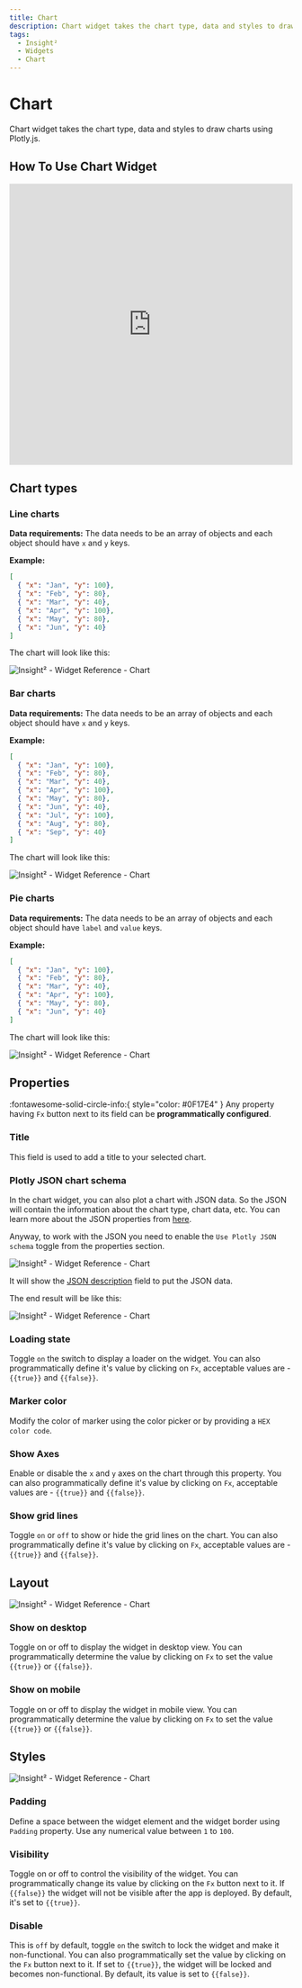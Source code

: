 ```yaml
---
title: Chart
description: Chart widget takes the chart type, data and styles to draw charts using Plotly.js. 
tags:
  - Insight²
  - Widgets
  - Chart
---
```



# Chart

Chart widget takes the chart type, data and styles to draw charts using Plotly.js.

## How To Use Chart Widget

<iframe height="500" src="https://www.youtube.com/embed/F3OALU_B5PE" title="Chart Widget" frameborder="0" allowfullscreen width="100%"></iframe>

## Chart types
### Line charts

**Data requirements:** The data needs to be an array of objects and each object should have `x` and `y` keys.

**Example:**
```json
[
  { "x": "Jan", "y": 100},
  { "x": "Feb", "y": 80},
  { "x": "Mar", "y": 40},
  { "x": "Apr", "y": 100},
  { "x": "May", "y": 80},
  { "x": "Jun", "y": 40}
]
```

The chart will look like this:



![Insight² - Widget Reference - Chart](/_images/insight2/widgets/chart/linec.png)



### Bar charts

**Data requirements:** The data needs to be an array of objects and each object should have `x` and `y` keys.

**Example:**

```json
[
  { "x": "Jan", "y": 100},
  { "x": "Feb", "y": 80},
  { "x": "Mar", "y": 40},
  { "x": "Apr", "y": 100},
  { "x": "May", "y": 80},
  { "x": "Jun", "y": 40},
  { "x": "Jul", "y": 100},
  { "x": "Aug", "y": 80},
  { "x": "Sep", "y": 40}
]
```

The chart will look like this:



![Insight² - Widget Reference - Chart](/_images/insight2/widgets/chart/barc.png)



### Pie charts

**Data requirements:** The data needs to be an array of objects and each object should have `label` and `value` keys.

**Example:**

```json
[
  { "x": "Jan", "y": 100},
  { "x": "Feb", "y": 80},
  { "x": "Mar", "y": 40},
  { "x": "Apr", "y": 100},
  { "x": "May", "y": 80},
  { "x": "Jun", "y": 40}
]
```

The chart will look like this:



![Insight² - Widget Reference - Chart](/_images/insight2/widgets/chart/piec.png)



## Properties

:fontawesome-solid-circle-info:{ style="color: #0F17E4" }
Any property having `Fx` button next to its field can be **programmatically configured**.


### Title

This field is used to add a title to your selected chart.

### Plotly JSON chart schema

In the chart widget, you can also plot a chart with JSON data. So the JSON will contain the information about the chart type, chart data, etc. You can learn more about the JSON properties from [here](https://plotly.com/javascript/reference/).

Anyway, to work with the JSON you need to enable the `Use Plotly JSON schema` toggle from the properties section.



![Insight² - Widget Reference - Chart](/_images/insight2/widgets/chart/pfjson.png)



It will show the [JSON description](https://plotly.com/chart-studio-help/json-chart-schema/) field to put the JSON data.

The end result will be like this:



![Insight² - Widget Reference - Chart](/_images/insight2/widgets/chart/jsonschema.png)



### Loading state

Toggle `on` the switch to display a loader on the widget. You can also programmatically define it's value by clicking on `Fx`, acceptable values are - `{{true}}` and `{{false}}`.

### Marker color

Modify the color of marker using the color picker or by providing a `HEX color code`.

### Show Axes

Enable or disable the `x` and `y` axes on the chart through this property. You can also programmatically define it's value by clicking on `Fx`, acceptable values are - `{{true}}` and `{{false}}`.

### Show grid lines

Toggle `on` or `off` to show or hide the grid lines on the chart. You can also programmatically define it's value by clicking on `Fx`, acceptable values are - `{{true}}` and `{{false}}`.

## Layout



![Insight² - Widget Reference - Chart](/_images/insight2/widgets/chart/layout.png)



### Show on desktop

Toggle on or off to display the widget in desktop view. You can programmatically determine the value by clicking on `Fx` to set the value `{{true}}` or `{{false}}`.
### Show on mobile

Toggle on or off to display the widget in mobile view. You can programmatically determine the value by clicking on `Fx` to set the value `{{true}}` or `{{false}}`.

## Styles



![Insight² - Widget Reference - Chart](/_images/insight2/widgets/chart/styles.png)


### Padding

Define a space between the widget element and the widget border using `Padding` property. Use any numerical value between `1` to `100`.

### Visibility

Toggle on or off to control the visibility of the widget. You can programmatically change its value by clicking on the `Fx` button next to it. If `{{false}}` the widget will not be visible after the app is deployed. By default, it's set to `{{true}}`.

### Disable

This is `off` by default, toggle `on` the switch to lock the widget and make it non-functional. You can also programmatically set the value by clicking on the `Fx` button next to it. If set to `{{true}}`, the widget will be locked and becomes non-functional. By default, its value is set to `{{false}}`.
